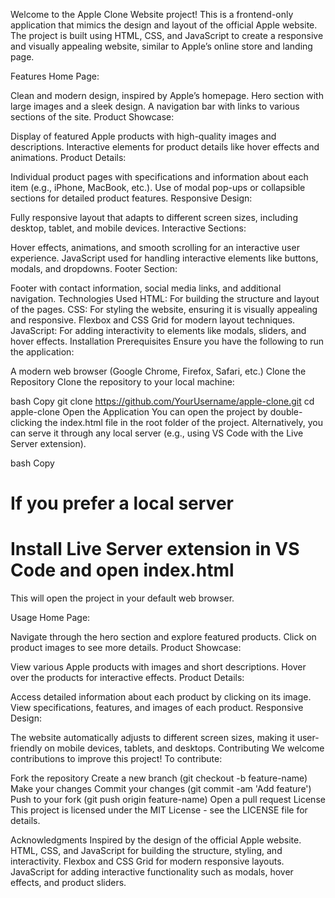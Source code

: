 Welcome to the Apple Clone Website project! This is a frontend-only application that mimics the design and layout of the official Apple website. The project is built using HTML, CSS, and JavaScript to create a responsive and visually appealing website, similar to Apple’s online store and landing page.

Features
Home Page:

Clean and modern design, inspired by Apple’s homepage.
Hero section with large images and a sleek design.
A navigation bar with links to various sections of the site.
Product Showcase:

Display of featured Apple products with high-quality images and descriptions.
Interactive elements for product details like hover effects and animations.
Product Details:

Individual product pages with specifications and information about each item (e.g., iPhone, MacBook, etc.).
Use of modal pop-ups or collapsible sections for detailed product features.
Responsive Design:

Fully responsive layout that adapts to different screen sizes, including desktop, tablet, and mobile devices.
Interactive Sections:

Hover effects, animations, and smooth scrolling for an interactive user experience.
JavaScript used for handling interactive elements like buttons, modals, and dropdowns.
Footer Section:

Footer with contact information, social media links, and additional navigation.
Technologies Used
HTML: For building the structure and layout of the pages.
CSS: For styling the website, ensuring it is visually appealing and responsive.
Flexbox and CSS Grid for modern layout techniques.
JavaScript: For adding interactivity to elements like modals, sliders, and hover effects.
Installation
Prerequisites
Ensure you have the following to run the application:

A modern web browser (Google Chrome, Firefox, Safari, etc.)
Clone the Repository
Clone the repository to your local machine:

bash
Copy
git clone https://github.com/YourUsername/apple-clone.git
cd apple-clone
Open the Application
You can open the project by double-clicking the index.html file in the root folder of the project. Alternatively, you can serve it through any local server (e.g., using VS Code with the Live Server extension).

bash
Copy
# If you prefer a local server
# Install Live Server extension in VS Code and open index.html
This will open the project in your default web browser.

Usage
Home Page:

Navigate through the hero section and explore featured products.
Click on product images to see more details.
Product Showcase:

View various Apple products with images and short descriptions.
Hover over the products for interactive effects.
Product Details:

Access detailed information about each product by clicking on its image.
View specifications, features, and images of each product.
Responsive Design:

The website automatically adjusts to different screen sizes, making it user-friendly on mobile devices, tablets, and desktops.
Contributing
We welcome contributions to improve this project! To contribute:

Fork the repository
Create a new branch (git checkout -b feature-name)
Make your changes
Commit your changes (git commit -am 'Add feature')
Push to your fork (git push origin feature-name)
Open a pull request
License
This project is licensed under the MIT License - see the LICENSE file for details.

Acknowledgments
Inspired by the design of the official Apple website.
HTML, CSS, and JavaScript for building the structure, styling, and interactivity.
Flexbox and CSS Grid for modern responsive layouts.
JavaScript for adding interactive functionality such as modals, hover effects, and product sliders.
